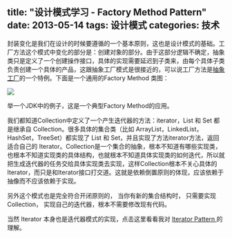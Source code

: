 title: "设计模式学习 - Factory Method Pattern"
date: 2013-05-14
tags: 设计模式
categories: 技术
---

封装变化是我们在设计的时候要遵循的一个基本原则，这也是设计模式的基础。工厂方法这个模式中变化的部分是：创建对象的部分。由于这部分逻辑不确定，抽象类只是定义了一个创建操作接口，具体的实现需要延迟到子类来，由每个具体子类负责创建一个具体的产品，这跟抽象工厂模式是很接近的，可以说工厂方法是<a href="/abstract-factory-pattern.html">抽象工厂</a>的一个特例。下面是一个通用的Factory Method 类图：

![](/images/factory-method.jpg)<!--more-->

举一个JDK中的例子，这是一个典型Factory Method的应用。

我们都知道Collection中定义了一个产生迭代器的方法：iterator，List 和 Set 都是继承自 Collection。很多具体的集合类（比如 ArrayList，LinkedList，HashSet，TreeSet）都实现了 List 和 Set，并且实现了方法iterator方法，返回适合自己的 Iterator。Collection是一个集合的抽象，根本不知道有哪些实现类，也根本不知道实现类的具体结构，也就根本不知道具体实现类的如何迭代，所以就把生成迭代器的任务交给具体实现类去实现，这样Collection根本不关心具体的Iterator，而只是和Iterator接口打交道。这就是依赖倒置原则的体现，应该依赖于抽像而不应该依赖于实现。

另外这个模式也是完全符合开闭原则的， 当你有新的集合结构时， 只需要实现Collection， 实现自己的迭代器，根本不需要修改现有代码。

当然 Iterator 本身也是迭代器模式的实现，点击这里看看我对 [ Iterator Pattern ](/iterator-pattern.html) 的理解。